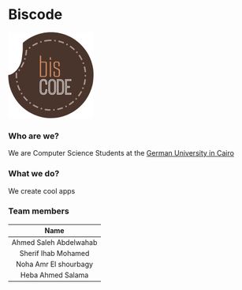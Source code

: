 # Biscode


![bisocde-logo](/logo.png)


### Who are we?
We are Computer Science Students at the [German University in Cairo](http://www.guc.edu.eg/ "GUC")

### What we do?
We create cool apps

### Team members

|          Name          |
|:----------------------:|
| Ahmed Saleh Abdelwahab |
| Sherif Ihab Mohamed    |
| Noha Amr El shourbagy  |
|Heba Ahmed Salama       |